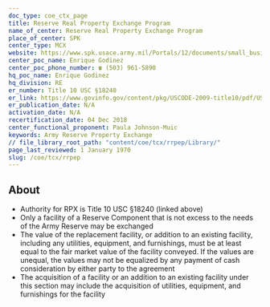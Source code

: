 ```yaml
---
doc_type: coe_ctx_page 
title: Reserve Real Property Exchange Program
name_of_center: Reserve Real Property Exchange Program
place_of_center: SPK
center_type: MCX
website: https://www.spk.usace.army.mil/Portals/12/documents/small_business/Virtual%20BOOH%202021/Real_Estate_Division_Information.pdf?ver=noLd6tefpdqaoI6ccsSUCg%3D%3D
center_poc_name: Enrique Godinez
center_poc_phone_number: ☎ (503) 961-5890
hq_poc_name: Enrique Godinez
hq_division: RE
er_number: Title 10 USC §18240
er_link: https://www.govinfo.gov/content/pkg/USCODE-2009-title10/pdf/USCODE-2009-title10-subtitleE-partV-chap1803-sec18240.pdf
er_publication_date: N/A
activation_date: N/A
recertification_date: 04 Dec 2018
center_functional_proponent: Paula Johnson-Muic
keywords: Army Reserve Property Exchange
// file_library_root_path: "content/coe/tcx/rrpep/Library/" 
page_last_reviewed: 1 January 1970 
slug: /coe/tcx/rrpep
---
```


## About 
<ul>
    <li>Authority for RPX is Title 10 USC §18240 (linked above)</li>
    <li>Only a facility of a Reserve Component that is not excess to the needs of the Army Reserve may be exchanged</li>
    <li>The value of the replacement facility, or addition to an existing facility, including any utilities, equipment, and furnishings, must be at least equal to the fair market value of the facility conveyed. If the values are unequal, the values may not be equalized by any payment of cash consideration by either party to the agreement</li>
    <li>The acquisition of a facility or an addition to an existing facility under this section may include the acquisition of utilities, equipment, and furnishings for the facility</li>
</ul>

 
